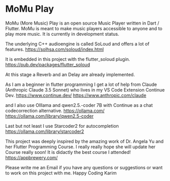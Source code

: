 # MoMu Play
MoMu (More Music) Play is an open source Music Player written in Dart / Flutter. 
MoMu is meant to make music players accessible to anyone and to play more music. It is currently in development status. 
 
The underlying C++ audioengine is called SoLoud and offers a lot of features. 
https://solhsa.com/soloud/index.html

It is embedded in this project with the flutter_soloud plugin.
https://pub.dev/packages/flutter_soloud

At this stage a Reverb and an Delay are already implemented. 

As I am a beginner in flutter programming I get a lot of help from Claude (Anthropic Claude 3.5 Sonnet) who lives in my VS Code Extension Continue Dev.
https://www.continue.dev/
https://www.anthropic.com/claude

and I also use Olllama and qwen2.5.-coder 7B with Continue as a chat codecorrection alternative. 
https://ollama.com/
https://ollama.com/library/qwen2.5-coder

Last but not least I use Starcoder2 for autocompletion
https://ollama.com/library/starcoder2

This project was deeply inspired by the amazing work of Dr. Angela Yu and her Flutter Programming Course. I really really hope she will update her Course really soon! It is didactly the best course I attended!
https://appbrewery.com/



Please write me an Email if you have any questions or suggestions or want to work on this project with me. 
Happy Coding
Karim  


